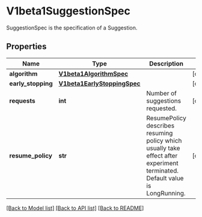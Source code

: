 # V1beta1SuggestionSpec

SuggestionSpec is the specification of a Suggestion.
## Properties
Name | Type | Description | Notes
------------ | ------------- | ------------- | -------------
**algorithm** | [**V1beta1AlgorithmSpec**](V1beta1AlgorithmSpec.md) |  | [optional] 
**early_stopping** | [**V1beta1EarlyStoppingSpec**](V1beta1EarlyStoppingSpec.md) |  | [optional] 
**requests** | **int** | Number of suggestions requested. | [optional] 
**resume_policy** | **str** | ResumePolicy describes resuming policy which usually take effect after experiment terminated. Default value is LongRunning. | [optional] 

[[Back to Model list]](../README.md#documentation-for-models) [[Back to API list]](../README.md#documentation-for-api-endpoints) [[Back to README]](../README.md)


